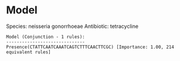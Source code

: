
# Model

Species: neisseria gonorrhoeae
Antibiotic: tetracycline

```
Model (Conjunction - 1 rules):
------------------------------
Presence(CTATTCAATCAAATCAGTCTTTCAACTTCGC) [Importance: 1.00, 214 equivalent rules]

```

